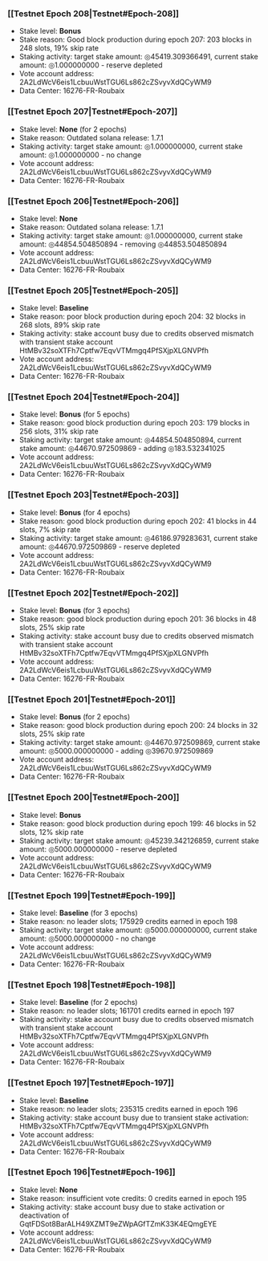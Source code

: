 ### [[Testnet Epoch 208|Testnet#Epoch-208]]
* Stake level: **Bonus**
* Stake reason: Good block production during epoch 207: 203 blocks in 248 slots, 19% skip rate
* Staking activity: target stake amount: ◎45419.309366491, current stake amount: ◎1.000000000 - reserve depleted
* Vote account address: 2A2LdWcV6eis1LcbuuWstTGU6Ls862cZSvyvXdQCyWM9
* Data Center: 16276-FR-Roubaix
### [[Testnet Epoch 207|Testnet#Epoch-207]]
* Stake level: **None** (for 2 epochs)
* Stake reason: Outdated solana release: 1.7.1
* Staking activity: target stake amount: ◎1.000000000, current stake amount: ◎1.000000000 - no change
* Vote account address: 2A2LdWcV6eis1LcbuuWstTGU6Ls862cZSvyvXdQCyWM9
* Data Center: 16276-FR-Roubaix
### [[Testnet Epoch 206|Testnet#Epoch-206]]
* Stake level: **None**
* Stake reason: Outdated solana release: 1.7.1
* Staking activity: target stake amount: ◎1.000000000, current stake amount: ◎44854.504850894 - removing ◎44853.504850894
* Vote account address: 2A2LdWcV6eis1LcbuuWstTGU6Ls862cZSvyvXdQCyWM9
* Data Center: 16276-FR-Roubaix
### [[Testnet Epoch 205|Testnet#Epoch-205]]
* Stake level: **Baseline**
* Stake reason: poor block production during epoch 204: 32 blocks in 268 slots, 89% skip rate
* Staking activity: stake account busy due to credits observed mismatch with transient stake account HtMBv32soXTFh7Cptfw7EqvVTMmgq4PfSXjpXLGNVPfh
* Vote account address: 2A2LdWcV6eis1LcbuuWstTGU6Ls862cZSvyvXdQCyWM9
* Data Center: 16276-FR-Roubaix
### [[Testnet Epoch 204|Testnet#Epoch-204]]
* Stake level: **Bonus** (for 5 epochs)
* Stake reason: good block production during epoch 203: 179 blocks in 256 slots, 31% skip rate
* Staking activity: target stake amount: ◎44854.504850894, current stake amount: ◎44670.972509869 - adding ◎183.532341025
* Vote account address: 2A2LdWcV6eis1LcbuuWstTGU6Ls862cZSvyvXdQCyWM9
* Data Center: 16276-FR-Roubaix
### [[Testnet Epoch 203|Testnet#Epoch-203]]
* Stake level: **Bonus** (for 4 epochs)
* Stake reason: good block production during epoch 202: 41 blocks in 44 slots, 7% skip rate
* Staking activity: target stake amount: ◎46186.979283631, current stake amount: ◎44670.972509869 - reserve depleted
* Vote account address: 2A2LdWcV6eis1LcbuuWstTGU6Ls862cZSvyvXdQCyWM9
* Data Center: 16276-FR-Roubaix
### [[Testnet Epoch 202|Testnet#Epoch-202]]
* Stake level: **Bonus** (for 3 epochs)
* Stake reason: good block production during epoch 201: 36 blocks in 48 slots, 25% skip rate
* Staking activity: stake account busy due to credits observed mismatch with transient stake account HtMBv32soXTFh7Cptfw7EqvVTMmgq4PfSXjpXLGNVPfh
* Vote account address: 2A2LdWcV6eis1LcbuuWstTGU6Ls862cZSvyvXdQCyWM9
* Data Center: 16276-FR-Roubaix
### [[Testnet Epoch 201|Testnet#Epoch-201]]
* Stake level: **Bonus** (for 2 epochs)
* Stake reason: good block production during epoch 200: 24 blocks in 32 slots, 25% skip rate
* Staking activity: target stake amount: ◎44670.972509869, current stake amount: ◎5000.000000000 - adding ◎39670.972509869
* Vote account address: 2A2LdWcV6eis1LcbuuWstTGU6Ls862cZSvyvXdQCyWM9
* Data Center: 16276-FR-Roubaix
### [[Testnet Epoch 200|Testnet#Epoch-200]]
* Stake level: **Bonus**
* Stake reason: good block production during epoch 199: 46 blocks in 52 slots, 12% skip rate
* Staking activity: target stake amount: ◎45239.342126859, current stake amount: ◎5000.000000000 - reserve depleted
* Vote account address: 2A2LdWcV6eis1LcbuuWstTGU6Ls862cZSvyvXdQCyWM9
* Data Center: 16276-FR-Roubaix
### [[Testnet Epoch 199|Testnet#Epoch-199]]
* Stake level: **Baseline** (for 3 epochs)
* Stake reason: no leader slots; 175929 credits earned in epoch 198
* Staking activity: target stake amount: ◎5000.000000000, current stake amount: ◎5000.000000000 - no change
* Vote account address: 2A2LdWcV6eis1LcbuuWstTGU6Ls862cZSvyvXdQCyWM9
* Data Center: 16276-FR-Roubaix
### [[Testnet Epoch 198|Testnet#Epoch-198]]
* Stake level: **Baseline** (for 2 epochs)
* Stake reason: no leader slots; 161701 credits earned in epoch 197
* Staking activity: stake account busy due to credits observed mismatch with transient stake account HtMBv32soXTFh7Cptfw7EqvVTMmgq4PfSXjpXLGNVPfh
* Vote account address: 2A2LdWcV6eis1LcbuuWstTGU6Ls862cZSvyvXdQCyWM9
* Data Center: 16276-FR-Roubaix
### [[Testnet Epoch 197|Testnet#Epoch-197]]
* Stake level: **Baseline**
* Stake reason: no leader slots; 235315 credits earned in epoch 196
* Staking activity: stake account busy due to transient stake activation: HtMBv32soXTFh7Cptfw7EqvVTMmgq4PfSXjpXLGNVPfh
* Vote account address: 2A2LdWcV6eis1LcbuuWstTGU6Ls862cZSvyvXdQCyWM9
* Data Center: 16276-FR-Roubaix
### [[Testnet Epoch 196|Testnet#Epoch-196]]
* Stake level: **None**
* Stake reason: insufficient vote credits: 0 credits earned in epoch 195
* Staking activity: stake account busy due to stake activation or deactivation of GqtFDSot8BarALH49XZMT9eZWpAGfTZmK33K4EQmgEYE
* Vote account address: 2A2LdWcV6eis1LcbuuWstTGU6Ls862cZSvyvXdQCyWM9
* Data Center: 16276-FR-Roubaix